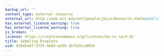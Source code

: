 ```yaml
---
backup_url: ''
content_type: external-resource
external_url: http://web.mit.edu/nnf/people/jbico/Research.html#gobbling
has_external_licence_warning: true
has_external_license_warning: true
is_broken: ''
license: https://creativecommons.org/licenses/by-nc-sa/4.0/
title: Gobbling Droplets
uid: 826d5e6f-5755-4b8d-a299-1675d2ca985d
---
```

